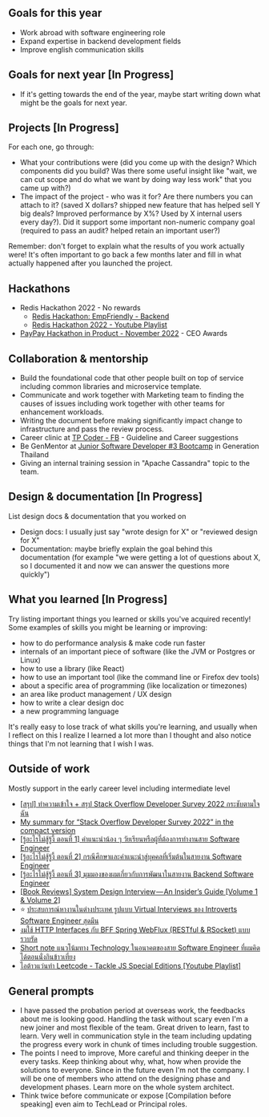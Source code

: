 ## Goals for this year

* Work abroad with software engineering role
* Expand expertise in backend development fields
* Improve english communication skills

## Goals for next year [In Progress]

* If it's getting towards the end of the year, maybe start writing down what might be the goals for next year.

## Projects [In Progress]

For each one, go through:

* What your contributions were (did you come up with the design? Which components did you build? Was there some useful insight like "wait, we can cut scope and do what we want by doing way less work" that you came up with?)
* The impact of the project - who was it for? Are there numbers you can attach to it? (saved X dollars? shipped new feature that has helped sell Y big deals? Improved performance by X%? Used by X internal users every day?). Did it support some important non-numeric company goal (required to pass an audit? helped retain an important user?)

Remember: don't forget to explain what the results of you work actually were! It's often important to go back a few months later and fill in what actually happened after you launched the project.

## Hackathons

* Redis Hackathon 2022 - No rewards
  * [Redis Hackathon: EmpFriendly - Backend](https://dev.to/tpbabparn/redis-hackathon-empfriendly-backend-1m4a)
  * [Redis Hackathon 2022 - Youtube Playlist](https://www.youtube.com/playlist?list=PLm3A9eDaMzunFRlrsfxq80RWVog1mOQhg)
* [PayPay Hackathon in Product - November 2022](https://about.paypay.ne.jp/career/hackathon/2nd/) - CEO Awards


## Collaboration & mentorship

* Build the foundational code that other people built on top of service including common libraries and microservice template.
* Communicate and work together with Marketing team to finding the causes of issues including work together with other teams for enhancement workloads.
* Writing the document before making significantly impact change to infrastructure and pass the review process.
* Career clinic at [TP Coder - FB](https://www.facebook.com/tpcoder) - Guideline and Career suggestions
* Be GenMentor at [Junior Software Developer #3 Bootcamp](https://www.facebook.com/GenerationTH/posts/pfbid02Fnv7gCP68Ebecghg3ruFZECM6Kysyb3xe5tZUVhTeapyVvUeWQpR1oUWH96mKGUpl) in Generation Thailand
* Giving an internal training session in "Apache Cassandra" topic to the team.

## Design & documentation [In Progress]

List design docs & documentation that you worked on

* Design docs: I usually just say "wrote design for X" or "reviewed design for X"
* Documentation: maybe briefly explain the goal behind this documentation (for example "we were getting a lot of questions about X, so I documented it and now we can answer the questions more quickly")


## What you learned [In Progress]

Try listing important things you learned or skills you've acquired recently! Some examples of skills you might be learning or improving:

* how to do performance analysis & make code run faster
* internals of an important piece of software (like the JVM or Postgres or Linux)
* how to use a library (like React)
* how to use an important tool (like the command line or Firefox dev tools)
* about a specific area of programming (like localization or timezones)
* an area like product management / UX design
* how to write a clear design doc
* a new programming language

It's really easy to lose track of what skills you're learning, and usually when I reflect on this I realize I learned a lot more than I thought and also notice things that I'm not learning that I wish I was.

## Outside of work

Mostly support in the early career level including intermediate level

* [[สรุป] ทำความเข้าใจ + สรุป Stack Overflow Developer Survey 2022 กระชับตามใจฉัน](https://medium.com/@tpbabparn/สรุป-ทำความเข้าใจ-สรุป-stack-overflow-developer-survey-2022-กระชับตามใจฉัน-74d2737e4450)
* [My summary for “Stack Overflow Developer Survey 2022” in the compact version](https://medium.com/@tpbabparn/my-summary-for-stack-overflow-developer-survey-2022-in-the-compact-version-92d0fa4ea8cb)
* [[รู้อะไรไม่สู้รู้งี้ ตอนที่ 1] คำแนะนำน้อง ๆ วัยเรียนหรือผู้ที่ต้องการทำงานสาย Software Engineer](https://medium.com/@tpbabparn/รู้อะไรไม่สู้รู้งี้-ตอนที่-1-คำแนะนำน้อง-ๆ-วัยเรียนหรือผู้ที่ต้องการทำงานสาย-software-engineer-a63275428a7f)
* [[รู้อะไรไม่สู้รู้งี้ ตอนที่ 2] กรณีศึกษาและคำแนะนำสู่บุคคลที่เริ่มต้นในสายงาน Software Engineer](https://medium.com/@tpbabparn/รู้อะไรไม่สู้รู้งี้-ตอนที่-2-กรณีศึกษาและคำแนะนำสู่บุคคลที่เริ่มต้นในสายงาน-software-engineer-665b4a382fb0)
* [[รู้อะไรไม่สู้รู้งี้ ตอนที่ 3] มุมมองของผมเกี่ยวกับการพัฒนาในสายงาน Backend Software Engineer](https://medium.com/@tpbabparn/รู้อะไรไม่สู้รู้งี้-ตอนที่-3-มุมมองของผมเกี่ยวกับการพัฒนาในสายงาน-backend-software-engineer-6985e155b17c)
* [[Book Reviews] System Design Interview — An Insider’s Guide [Volume 1 & Volume 2]](https://medium.com/@tpbabparn/book-reviews-system-design-interview-an-insiders-guide-volume-1-volume-2-804ed83a1f0)
* ⭐️ [ประสบการณ์หางานในต่างประเทศ รูปแบบ Virtual Interviews ของ Introverts Software Engineer สุดมึน](https://medium.com/@tpbabparn/ประสบการณ์หางานในต่างประเทศ-รูปแบบ-virtual-interviews-ของ-introverts-software-engineer-สุดมึน-4715493ce709)
* [งมใช้ HTTP Interfaces กับ BFF Spring WebFlux (RESTful & RSocket) แบบรวบรัด](https://medium.com/@tpbabparn/งมใช้-http-interfaces-กับ-bff-spring-webflux-restful-rsocket-แบบรวบรัด-b7ae0ba49ffa)
* [Short note แนวโน้มทาง Technology ในอนาคตของสาย Software Engineer ที่ผมคิดได้ตอนนั่งกินข้าวเที่ยง](https://medium.com/@tpbabparn/shortnote-แนวโน้มทาง-technology-ในอนาคตของสาย-software-engineer-ที่ผมคิดได้ตอนนั่งกินข้าวเที่ยง-ca65014688d2)
* [ไอต้าวแว่นทำ Leetcode - Tackle JS Special Editions [Youtube Playlist]](https://youtube.com/playlist?list=PLm3A9eDaMzukbLKitQWP_ydRmnQj8jpd9)

## General prompts

* I have passed the probation period at overseas work, the feedbacks about me is looking good. Handling the task without scary even I'm a new joiner and most flexible of the team. Great driven to learn, fast to learn. Very well in communication style in the team including updating the progress every work in chunk of times including trouble suggestion.
* The points I need to improve, More careful and thinking deeper in the every tasks. Keep thinking about why, what, how when provide the solutions to everyone. Since in the future even I'm not the company. I will be one of members who attend on the designing phase and development phases. Learn more on the whole system architect.
* Think twice before communicate or expose [Compilation before speaking] even aim to TechLead or Principal roles.
